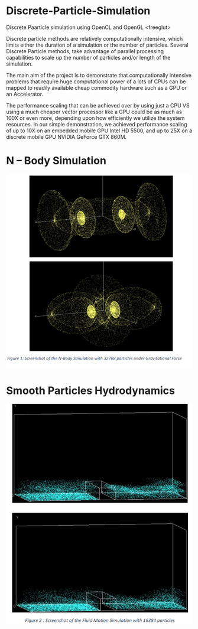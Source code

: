 # Discrete-Particle-Simulation
Discrete Paarticle simulation using OpenCL and OpenGL &lt;freeglut>



Discrete particle methods are relatively computationally intensive, which
limits either the duration of a simulation or the number of particles. Several
Discrete Particle methods, take advantage of parallel processing capabilities to
scale up the number of particles and/or length of the simulation.

The main aim of the project is to demonstrate that computationally intensive
problems that require huge computational power of a lots of CPUs can be
mapped to readily available cheap commodity hardware such as a GPU or an
Accelerator.

The performance scaling that can be achieved over by using just a CPU VS
using a much cheaper vector processor like a GPU could be as much as 100X
or even more, depending upon how efficiently we utilize the system resources.
In our simple demonstration, we achieved performance scaling of up to 10X
on an embedded mobile GPU Intel HD 5500, and up to 25X on a discrete mobile
GPU NVIDIA GeForce GTX 860M.


# N – Body Simulation

![N-Body Simulation Image](https://github.com/arpytanshu/Discrete-Particle-Simulation/blob/master/nbody-image.jpg.png)



# Smooth Particles Hydrodynamics
![SPH Simulation Image](https://github.com/arpytanshu/Discrete-Particle-Simulation/blob/master/sph-image.jpg.png)
